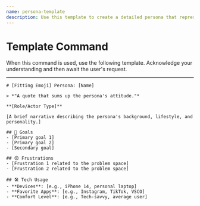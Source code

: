 ```yaml
---
name: persona-template
description: Use this template to create a detailed persona that represents a user archetype. This helps in understanding user needs, goals, and frustrations within the context of your project.
---
```

# Template Command

When this command is used, use the following template. Acknowledge your understanding and then await the user's request.

---

````````````
# [Fitting Emoji] Persona: [Name]

> *"A quote that sums up the persona's attitude."*

**[Role/Actor Type]**

[A brief narrative describing the persona's background, lifestyle, and personality.]

## 🎯 Goals
- [Primary goal 1]
- [Primary goal 2]
- [Secondary goal]

## 😡 Frustrations
- [Frustration 1 related to the problem space]
- [Frustration 2 related to the problem space]

## 🛠️ Tech Usage
- **Devices**: [e.g., iPhone 14, personal laptop]
- **Favorite Apps**: [e.g., Instagram, TikTok, VSCO]
- **Comfort Level**: [e.g., Tech-savvy, average user]
````````````
